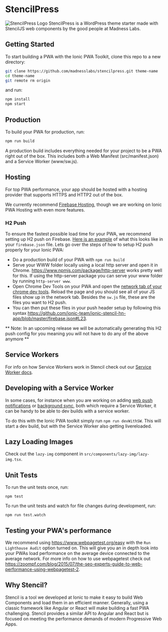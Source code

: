 # StencilPress 
![StencilPress Logo](https://github.com/madnesslabs/stencilpress/blob/master/resources/screenshot.png)
StencilPress is a WordPress theme starter made with StencilJS web components by the good people at Madness Labs.

## Getting Started

To start building a PWA with the Ionic PWA Toolkit, clone this repo to a new directory:

```bash
git clone https://github.com/madnesslabs/stencilpress.git theme-name
cd theme-name
git remote rm origin
```

and run:

```bash
npm install
npm start
```

## Production

To build your PWA for production, run:

```bash
npm run build
```
A production build includes everything needed for your project to be a PWA right out of the box. This includes both a Web Manifest (src/manifest.json) and a Service Worker (www/sw.js).


## Hosting

For top PWA performance, your app should be hosted with a hosting provider that supports HTTPS and HTTP2 out of the box.

We currently recommend [Firebase Hosting](https://firebase.google.com/docs/hosting/), though we are working on Ionic PWA Hosting with even more features.

### H2 Push

To ensure the fastest possible load time for your PWA, we recommend setting up H2 push on Firebase. [Here is an example](https://github.com/ionic-team/ionic-stencil-hn-app/blob/master/firebase.json#L19-L25) of what this looks like in your `firebase.json` file. Lets go over the steps of how to setup H2 push properly for your Ionic PWA:

- Do a production build of your PWA with `npm run build`
- Serve your WWW folder locally using a local http server and open it in Chrome. https://www.npmjs.com/package/http-server works pretty well for this. If using the http-server package you can serve your www folder by running `http-server www`.
- Open Chrome Dev Tools on your PWA and open the [network tab of your chrome dev tools](https://developers.google.com/web/tools/chrome-devtools/network-performance/reference). Reload the page and you should see all of your JS files show up in the network tab. Besides the `sw.js` file, these are the files you want to H2 push.
- You can then put these files in your push header setup by following this syntax https://github.com/ionic-team/ionic-stencil-hn-app/blob/master/firebase.json#L23.

** Note: In an upcoming release we will be automatically generating this H2 push config for you meaning you will not have to do any of the above anymore **

## Service Workers

For info on how Service Workers work in Stencil check out our [Service Worker docs](https://stenciljs.com/docs/service-workers).

## Developing with a Service Worker

In some cases, for instance when you are working on adding [web push notifications](https://developers.google.com/web/fundamentals/push-notifications/) or [background sync](https://developers.google.com/web/updates/2015/12/background-sync), both which require a Service Worker, it can be handy to be able to dev builds with a service worker.

To do this with the Ionic PWA toolkit simply run `npm run devWithSW`. This will start a dev build, but with the Service Worker also getting livereloaded.

## Lazy Loading Images

Check out the `lazy-img` component in `src/components/lazy-img/lazy-img.tsx`.

## Unit Tests

To run the unit tests once, run:

```
npm test
```

To run the unit tests and watch for file changes during development, run:

```
npm run test.watch
```

## Testing your PWA's performance

We recommend using https://www.webpagetest.org/easy with the `Run Lighthouse Audit` option turned on. This will give you an in depth look into your PWAs load performance on the average device connected to the average network. For more info on how to use webpagetest check out https://zoompf.com/blog/2015/07/the-seo-experts-guide-to-web-performance-using-webpagetest-2.

## Why Stencil?

Stencil is a tool we developed at Ionic to make it easy to build Web Components and load them in an efficient manner. Generally, using a classic framework like Angular or React will make building a fast PWA challenging. Stencil provides a similar API to Angular and React but is focused on meeting the performance demands of modern Progressive Web Apps.